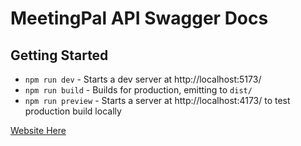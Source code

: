 # MeetingPal API Swagger Docs

## Getting Started

-   `npm run dev` - Starts a dev server at http://localhost:5173/
-   `npm run build` - Builds for production, emitting to `dist/`
-   `npm run preview` - Starts a server at http://localhost:4173/ to test production build locally

[Website Here](https://docs.api.meetingpal.app)
